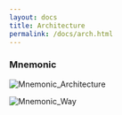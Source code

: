 ```yaml
---
layout: docs
title: Architecture
permalink: /docs/arch.html
---
```


### Mnemonic

![Mnemonic_Architecture](/img/arch.svg)

![Mnemonic_Way](/img/archcmp.png)


